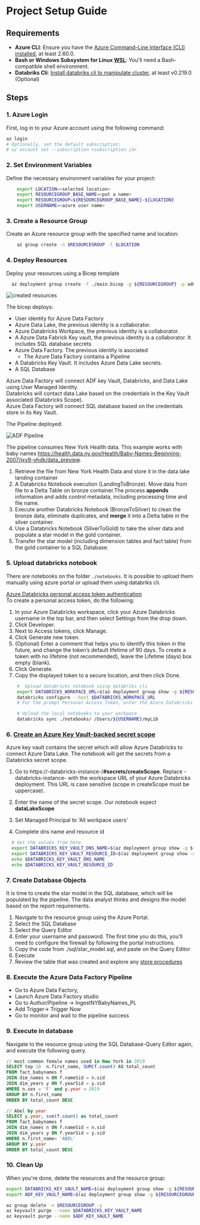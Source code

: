 # Project Setup Guide

## Requirements

- **Azure CLI**: Ensure you have the [Azure Command-Line Interface (CLI) installed](https://learn.microsoft.com/cli/azure/install-azure-cli), at least 2.60.0.
- **Bash or Windows Subsystem for Linux [WSL](https://learn.microsoft.com/windows/wsl/install)**: You'll need a Bash-compatible shell environment.
- **Databriks Cli**: [Install databriks cli to manipulate cluster](https://learn.microsoft.com/azure/databricks/dev-tools/cli/tutorial), at least v0.219.0 (Optional)

## Steps

### 1. Azure Login

First, log in to your Azure account using the following command:

```bash
az login
# Optionally, set the default subscription:
# az account set --subscription <subscription_id>
```

### 2. Set Environment Variables

Define the necessary environment variables for your project:

```bash
    export LOCATION=<selected location>
    export RESOURCEGROUP_BASE_NAME=<put a name>
    export RESOURCEGROUP=${RESOURCEGROUP_BASE_NAME}-${LOCATION}
    export USERNAME=<azure user name>
```

### 3. Create a Resource Group

Create an Azure resource group with the specified name and location:

```bash
    az group create -n $RESOURCEGROUP -l $LOCATION
```

### 4. Deploy Resources

Deploy your resources using a Bicep template

```bash
  az deployment group create -f ./main.bicep -g ${RESOURCEGROUP} -p administratorLoginPassword='changePass123!' username=${USERNAME}
```

![created resources](Resources.jpg "Created Resources")

The bicep deploys:

- User identity for Azure Data Factory
- Azure Data Lake, the previous identity is a collaborator.
- Azure Databricks Workpace, the previous identity is a collaborator.
- A Azure Data Fabrick Key vault, the previous identity is a collaborator. It includes SQL database secrets
- Azure Data Factory. The previous identity is asociated
  - The Azure Data Factory contains a Pipeline
- A Databricks Key Vault. It includes Azure Data Lake secrets.
- A SQL Database

Azure Data Factory will connect ADF key Vault, Databricks, and Data Lake using User Managed Identity.  
Databricks will contact data Lake based on the credentials in the Key Vault associated (Databricks Scope).  
Azure Data Factory will connect SQL database based on the credentials store in its Key Vault.  

The Pipeline deployed:

![ADF Pipeline](adf-pipeline.gif "ADF Pipeline")

The pipeline consumes New York Health data. This example works with baby names https://health.data.ny.gov/Health/Baby-Names-Beginning-2007/jxy9-yhdk/data_preview.

1. Retrieve the file from New York Health Data and store it in the data lake landing container
1. A Databricks Notebook execution (LandingToBronze). Move data from file to a Delta Table on bronze container.The process **appends** information and adds control metadata, including processing time and file name.
1. Execute another Databricks Notebook (BronzeToSilver) to clean the bronze data, eliminate duplicates, and **merge** it into a Delta table in the silver container.
1. Use a Databricks Notebook (SilverToGold) to take the silver data and populate a star model in the gold container.
1. Transfer the star model (including dimension tables and fact table) from the gold container to a SQL Database.

### 5. Upload databricks notebook

There are notebooks on the folder `./notebooks`. It is possible to upload them manually using azure portal or upload them using databriks cli.

[Azure Databricks personal access token authentication](https://learn.microsoft.com/azure/databricks/dev-tools/cli/authentication#--azure-databricks-personal-access-token-authentication)  
To create a personal access token, do the following:

1. In your Azure Databricks workspace, click your Azure Databricks username in the top bar, and then select Settings from the drop down.
1. Click Developer.
1. Next to Access tokens, click Manage.
1. Click Generate new token.
1. (Optional) Enter a comment that helps you to identify this token in the future, and change the token’s default lifetime of 90 days. To create a token with no lifetime (not recommended), leave the Lifetime (days) box empty (blank).
1. Click Generate.
1. Copy the displayed token to a secure location, and then click Done.

```bash
    #  Upload databricks notebook using databriks cli
    export DATABRICKS_WORKPACE_URL=$(az deployment group show -g ${RESOURCEGROUP} --name main --query properties.outputs.databricksWorkpaceUrl.value --output tsv)
    databricks configure --host $DATABRICKS_WORKPACE_URL
    # For the prompt Personal Access Token, enter the Azure Databricks personal access token for your workspace

    # Upload the local notebooks to your workpace
    databricks sync ./notebooks/ /Users/${USERNAME}/myLib
```

### 6. [Create an Azure Key Vault-backed secret scope](https://learn.microsoft.com/azure/databricks/security/secrets/secret-scopes#create-an-azure-key-vault-backed-secret-scope)

Azure key vault contains the secret which will allow Azure Databricks to connect Azure Data Lake. The notebook will get the secrets from a Databricks secret scope.

1. Go to https://-databricks-instance-/**#secrets/createScope**. Replace -databricks-instance- with the workspace URL of your Azure Databricks deployment. This URL is case sensitive (scope in createScope must be uppercase).

2. Enter the name of the secret scope. Our notebook expect **dataLakeScope**

3. Set Managed Principal to 'All workpace users'

4. Complete dns name and resource id

```bash
  # Get the values from here
  export DATABRICKS_KEY_VAULT_DNS_NAME=$(az deployment group show -g ${RESOURCEGROUP} --name main --query properties.outputs.databricksKeyVaultUrl.value --output tsv)
  export DATABRICKS_KEY_VAULT_RESOURCE_ID=$(az deployment group show -g ${RESOURCEGROUP} --name main --query properties.outputs.databricksKeyVaultResourceId.value --output tsv)
  echo $DATABRICKS_KEY_VAULT_DNS_NAME
  echo $DATABRICKS_KEY_VAULT_RESOURCE_ID
```

### 7. Create Database Objects

It is time to create the star model in the SQL database, which will be populated by the pipeline. The data analyst thinks and designs the model based on the report requirements.

1. Navigate to the resource group using the Azure Portal.
2. Select the SQL Database
3. Select the Query Editor
4. Enter your username and password. The first time you do this, you’ll need to configure the firewall by following the portal instructions.
5. Copy the code from ./sql/star_model.sql, and paste on the Query Editor
6. Execute
7. Review the table that was created and explore any [store procedures](https://learn.microsoft.com/azure/data-factory/connector-sql-server?tabs=data-factory#invoke-a-stored-procedure-from-a-sql-sink)

### 8. Execute the Azure Data Factory Pipeline

- Go to Azure Data Factory,
- Launch Azure Data Factory studio
- Go to Author/Pipeline -> IngestNYBabyNames_PL
- Add Trigger-> Trigger Now
- Go to monitor and wait to the pipeline success

### 9. Execute in database

Navigate to the resource group using the SQL Database-Query Editor again, and execute the following query. 

```sql
// most common female names used in New York in 2019
SELECT top 10  n.first_name, SUM(f.count) AS total_count
FROM fact_babynames f
JOIN dim_names n ON f.nameSid = n.sid
JOIN dim_years y ON f.yearSid = y.sid
WHERE n.sex = 'F' and y.year = 2019
GROUP BY n.first_name
ORDER BY total_count DESC

// Abel by year
SELECT y.year, sum(f.count) as total_count
FROM fact_babynames f
JOIN dim_names n ON f.nameSid = n.sid
JOIN dim_years y ON f.yearSid = y.sid
WHERE n.first_name= 'ABEL'
GROUP BY y.year
ORDER BY total_count DESC
```

### 10. Clean Up

When you're done, delete the resources and the resource group:

```bash
export DATABRICKS_KEY_VAULT_NAME=$(az deployment group show -g ${RESOURCEGROUP} --name main --query properties.outputs.databricksKeyVaultName.value --output tsv)
export ADF_KEY_VAULT_NAME=$(az deployment group show -g ${RESOURCEGROUP} --name main --query properties.outputs.adfKeyVaultName.value --output tsv)

az group delete -n $RESOURCEGROUP -y
az keyvault purge --name $DATABRICKS_KEY_VAULT_NAME
az keyvault purge --name $ADF_KEY_VAULT_NAME
```

